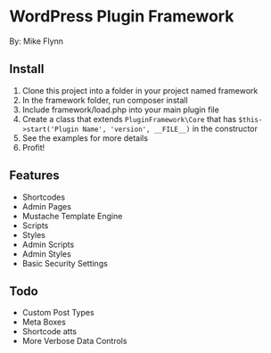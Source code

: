 WordPress Plugin Framework
===

By: Mike Flynn

Install
---
1. Clone this project into a folder in your project named framework
1. In the framework folder, run composer install
1. Include framework/load.php into your main plugin file
1. Create a class that extends `PluginFramework\Core` that has `$this->start('Plugin Name', 'version', __FILE__)` in the constructor
1. See the examples for more details
1. Profit!

Features
--------
+ Shortcodes
+ Admin Pages
+ Mustache Template Engine
+ Scripts
+ Styles
+ Admin Scripts
+ Admin Styles
+ Basic Security Settings

Todo
----
- Custom Post Types
- Meta Boxes
- Shortcode atts
- More Verbose Data Controls